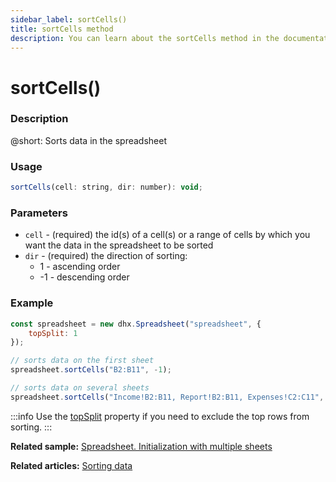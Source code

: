 ```yaml
---
sidebar_label: sortCells()
title: sortCells method
description: You can learn about the sortCells method in the documentation of the DHTMLX JavaScript Spreadsheet library. Browse developer guides and API reference, try out code examples and live demos, and download a free 30-day evaluation version of DHTMLX Spreadsheet.
---
```


# sortCells()

### Description

@short: Sorts data in the spreadsheet

### Usage

~~~jsx
sortCells(cell: string, dir: number): void;
~~~

### Parameters

- `cell` -  (required) the id(s) of a cell(s) or a range of cells by which you want the data in the spreadsheet to be sorted
- `dir` - (required) the direction of sorting: 
    - 1 - ascending order
    - -1 - descending order

### Example

~~~jsx {6,9}
const spreadsheet = new dhx.Spreadsheet("spreadsheet", {
    topSplit: 1
});

// sorts data on the first sheet
spreadsheet.sortCells("B2:B11", -1);

// sorts data on several sheets
spreadsheet.sortCells("Income!B2:B11, Report!B2:B11, Expenses!C2:C11", 1);
~~~

:::info
Use the [topSplit](api/spreadsheet_topsplit_config.md) property if you need to exclude the top rows from sorting.
:::

**Related sample:** [Spreadsheet. Initialization with multiple sheets](https://snippet.dhtmlx.com/ihtkdcoc)

**Related articles:** [Sorting data](working_with_ssheet.md#sorting-data)